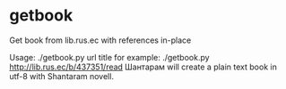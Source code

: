 getbook
=======

Get book from lib.rus.ec with references in-place

Usage:
./getbook.py url title
for example:
./getbook.py http://lib.rus.ec/b/437351/read Шантарам
will create a plain text book in utf-8 with Shantaram novell.

